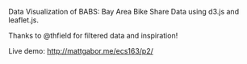 Data Visualization of BABS: Bay Area Bike Share Data using d3.js and leaflet.js.

Thanks to @thfield for filtered data and inspiration!

Live demo: http://mattgabor.me/ecs163/p2/
